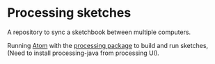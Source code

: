 # Processing sketches

A repository to sync a sketchbook between multiple computers.

Running [Atom](https://atom.io/) with the [processing package](https://github.com/bleikamp/processing) to build and run sketches, (Need to install processing-java from processing UI).
